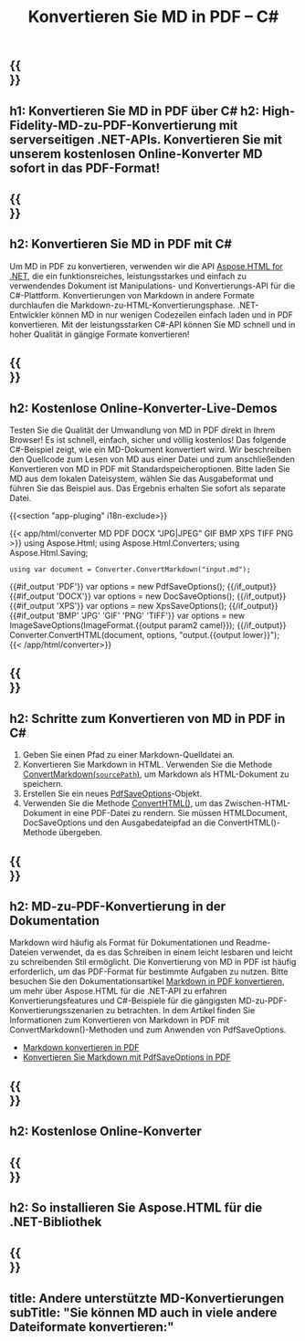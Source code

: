 ﻿---
translation: true
template: /templates/_template-conversion-child.md
title: Konvertieren Sie MD in PDF – C#
description: C#-Beispielcode für die Umwandlung von MD in PDF. Verwenden Sie einfach die Konverter-API innerhalb von ASP.NET oder einer beliebigen .NET-Anwendung. Probieren Sie den Online-MD-zu-PDF-Konverter kostenlos aus!
url: /net/conversion/md-to-pdf/
family: html
platformtag: net
feature: conversion
informat: MD
outformat: PDF
otherformats: XPS DOCX JPEG BMP GIF PNG TIFF HTML
---

{{<section banner>}}
---
h1: Konvertieren Sie MD in PDF über C#
h2: High-Fidelity-MD-zu-PDF-Konvertierung mit serverseitigen .NET-APIs. Konvertieren Sie mit unserem kostenlosen Online-Konverter MD sofort in das PDF-Format!
---

{{<section overview>}}
---
h2: Konvertieren Sie MD in PDF mit C#
---

Um MD in PDF zu konvertieren, verwenden wir die API [Aspose.HTML for .NET](https://products.aspose.com/html/net/), die ein funktionsreiches, leistungsstarkes und einfach zu verwendendes Dokument ist Manipulations- und Konvertierungs-API für die C#-Plattform. Konvertierungen von Markdown in andere Formate durchlaufen die Markdown-zu-HTML-Konvertierungsphase. .NET-Entwickler können MD in nur wenigen Codezeilen einfach laden und in PDF konvertieren. Mit der leistungsstarken C#-API können Sie MD schnell und in hoher Qualität in gängige Formate konvertieren!

{{<section demos>}}
---
h2: Kostenlose Online-Konverter-Live-Demos
---

Testen Sie die Qualität der Umwandlung von MD in PDF direkt in Ihrem Browser! Es ist schnell, einfach, sicher und völlig kostenlos! Das folgende C#-Beispiel zeigt, wie ein MD-Dokument konvertiert wird. Wir beschreiben den Quellcode zum Lesen von MD aus einer Datei und zum anschließenden Konvertieren von MD in PDF mit Standardspeicheroptionen. Bitte laden Sie MD aus dem lokalen Dateisystem, wählen Sie das Ausgabeformat und führen Sie das Beispiel aus. Das Ergebnis erhalten Sie sofort als separate Datei.

{{<section "app-pluging" i18n-exclude>}}

{{< app/html/converter MD PDF DOCX "JPG|JPEG" GIF BMP XPS TIFF PNG >}}
using Aspose.Html;
using Aspose.Html.Converters;
using Aspose.Html.Saving;

    using var document = Converter.ConvertMarkdown("input.md");
{{#if_output 'PDF'}}
    var options = new PdfSaveOptions();
{{/if_output}}
{{#if_output 'DOCX'}}
    var options = new DocSaveOptions();
{{/if_output}}
{{#if_output 'XPS'}}
    var options = new XpsSaveOptions();
{{/if_output}}
{{#if_output 'BMP' 'JPG' 'GIF' 'PNG' 'TIFF'}}
    var options = new ImageSaveOptions(ImageFormat.{{output param2 camel}});
{{/if_output}}
    Converter.ConvertHTML(document, options, "output.{{output lower}}");   
{{< /app/html/converter>}}


{{<section steps>}}
---
h2: Schritte zum Konvertieren von MD in PDF in C#
---
1. Geben Sie einen Pfad zu einer Markdown-Quelldatei an.
1. Konvertieren Sie Markdown in HTML. Verwenden Sie die Methode [ConvertMarkdown(`sourcePath`)](https://apireference.aspose.com/html/net/aspose.html.converters.converter/convertmarkdown/methods/4), um Markdown als HTML-Dokument zu speichern.
1. Erstellen Sie ein neues [PdfSaveOptions](https://apireference.aspose.com/html/net/aspose.html.saving/pdfsaveoptions)-Objekt.
1. Verwenden Sie die Methode [ConvertHTML()](https://apireference.aspose.com/html/net/aspose.html.converters/converter/converthtml/), um das Zwischen-HTML-Dokument in eine PDF-Datei zu rendern. Sie müssen HTMLDocument, DocSaveOptions und den Ausgabedateipfad an die ConvertHTML()-Methode übergeben.




{{<section documentation>}}
---
h2: MD-zu-PDF-Konvertierung in der Dokumentation
---

Markdown wird häufig als Format für Dokumentationen und Readme-Dateien verwendet, da es das Schreiben in einem leicht lesbaren und leicht zu schreibenden Stil ermöglicht. Die Konvertierung von MD in PDF ist häufig erforderlich, um das PDF-Format für bestimmte Aufgaben zu nutzen. Bitte besuchen Sie den Dokumentationsartikel [Markdown in PDF konvertieren](https://docs.aspose.com/html/net/converting-between-formats/markdown-to-pdf/), um mehr über Aspose.HTML für die .NET-API zu erfahren Konvertierungsfeatures und C#-Beispiele für die gängigsten MD-zu-PDF-Konvertierungsszenarien zu betrachten. In dem Artikel finden Sie Informationen zum Konvertieren von Markdown in PDF mit ConvertMarkdown()-Methoden und zum Anwenden von PdfSaveOptions.
 - <a href="https://docs.aspose.com/html/net/converting-between-formats/markdown-to-pdf/#convert-markdown-to-pdf" target="_blank">Markdown konvertieren in PDF</a>
 - <a href="https://docs.aspose.com/html/net/converting-between-formats/markdown-to-pdf/#convert-markdown-to-pdf-using-pdfsaveoptions" target="_blank" >Konvertieren Sie Markdown mit PdfSaveOptions in PDF</a>



{{<section online-converters>}}
---
h2: Kostenlose Online-Konverter
---

{{<section get-started>}}
---
h2: So installieren Sie Aspose.HTML für die .NET-Bibliothek
---

{{<section other-conversions>}}
---
title: Andere unterstützte MD-Konvertierungen
subTitle: "Sie können MD auch in viele andere Dateiformate konvertieren:"
---